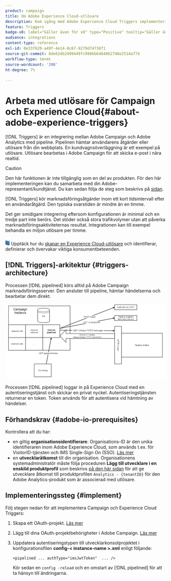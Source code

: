 ```yaml
---
product: campaign
title: Om Adobe Experience Cloud-utlösare
description: Kom igång med Adobe Experience Cloud Triggers implementering
feature: Triggers
badge-v8: label="Gäller även för v8" type="Positive" tooltip="Gäller även Campaign v8"
audience: integrations
content-type: reference
exl-id: 0e337620-a49f-4e14-8c67-9279d74736f1
source-git-commit: 8de62db2499449fc9966b6464862748e2514a774
workflow-type: tm+mt
source-wordcount: '398'
ht-degree: 7%

---
```


# Arbeta med utlösare för Campaign och Experience Cloud{#about-adobe-experience-triggers}

[!DNL Triggers] är en integrering mellan Adobe Campaign och Adobe Analytics med pipeline. Pipelinen hämtar användarens åtgärder eller utlösare från din webbplats. En kundvagnsöverläggning är ett exempel på utlösare. Utlösare bearbetas i Adobe Campaign för att skicka e-post i nära realtid.

>[!CAUTION]
>
>Den här funktionen är inte tillgänglig som en del av produkten. För den här implementeringen kan du samarbeta med din Adobe-representant/kundtjänst. Du kan sedan följa de steg som beskrivs på [sidan](../../integrations/using/configuring-pipeline.md#prerequisites).

[!DNL Triggers] kör marknadsföringsåtgärder inom ett kort tidsintervall efter en användaråtgärd. Den typiska svarstiden är mindre än en timme.

Det ger smidigare integrering eftersom konfigurationen är minimal och en tredje part inte berörs.
Det stöder också stora trafikvolymer utan att påverka marknadsföringsaktiviteternas resultat. Integrationen kan till exempel behandla en miljon utlösare per timme.

![](assets/do-not-localize/book.png) Upptäck hur du [skapar en Experience Cloud-utlösare](https://experienceleague.adobe.com/docs/experience-cloud/triggers/create.html) och identifierar, definierar och övervakar viktiga konsumentbeteenden.

## [!DNL Triggers]-arkitektur {#triggers-architecture}

Processen [!DNL pipelined] körs alltid på Adobe Campaign marknadsföringsserver. Den ansluter till pipeline, hämtar händelserna och bearbetar dem direkt.

![](assets/triggers_2.png)

Processen [!DNL pipelined] loggar in på Experience Cloud med en autentiseringstjänst och skickar en privat nyckel. Autentiseringstjänsten returnerar en token. Token används för att autentisera vid hämtning av händelser.

## Förhandskrav {#adobe-io-prerequisites}

Kontrollera att du har:

* en giltig **organisationsidentifierare**: Organisations-ID är den unika identifieraren inom Adobe Experience Cloud, som används t.ex. för VisitorID-tjänsten och IMS Single-Sign On (SSO). [Läs mer](https://experienceleague.adobe.com/docs/core-services/interface/administration/organizations.html?lang=sv)
* en **utvecklaråtkomst** till din organisation. Organisationens systemadministratör måste följa proceduren **Lägg till utvecklare i en enskild produktprofil** som beskrivs [ på den här sidan](https://helpx.adobe.com/enterprise/using/manage-developers.html) för att ge utvecklare åtkomst till produktprofilen `Analytics - {tenantID}` för den Adobe Analytics-produkt som är associerad med utlösare.

## Implementeringssteg {#implement}

Följ stegen nedan för att implementera Campaign och Experience Cloud Triggers:

1. Skapa ett OAuth-projekt. [Läs mer](oauth-technical-account.md#oauth-service)

1. Lägg till dina OAuth-projektbehörigheter i Adobe Campaign. [Läs mer](oauth-technical-account.md#add-credentials)

1. Uppdatera autentiseringstypen till utvecklarkonsolprojektet i konfigurationsfilen **config-&lt; instance-name >.xml** enligt följande:

   ```
   <pipelined ... authType="imsJwtToken"  ... />
   ```

   Kör sedan en `config -reload` och en omstart av [!DNL pipelined] för att ta hänsyn till ändringarna.

